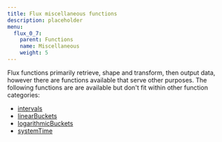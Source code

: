 ```yaml
---
title: Flux miscellaneous functions
description: placeholder
menu:
  flux_0_7:
    parent: Functions
    name: Miscellaneous
    weight: 5
---
```


Flux functions primarily retrieve, shape and transform, then output data, however
there are functions available that serve other purposes.
The following functions are are available but don't fit within other function categories:

- [intervals](./intervals)
- [linearBuckets](./linearbuckets)
- [logarithmicBuckets](./logarithmicbuckets)
- [systemTime](./systemtime)
